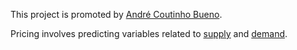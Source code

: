 This project is promoted by [André Coutinho Bueno](https://andrecoutinhobueno.github.io/AndreCoutinhoBueno/).

Pricing involves predicting variables related to [supply](https://github.com/AndreCoutinhoBueno/Pricing-Fertilizer/blob/main/supply/README.md) and [demand](https://github.com/AndreCoutinhoBueno/Pricing-Fertilizer/blob/main/demand/README.md).
